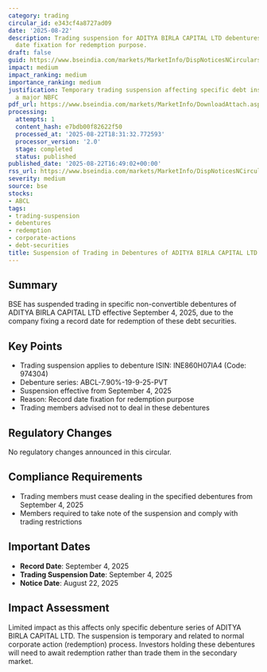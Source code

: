 ```yaml
---
category: trading
circular_id: e343cf4a8727ad09
date: '2025-08-22'
description: Trading suspension for ADITYA BIRLA CAPITAL LTD debentures due to record
  date fixation for redemption purpose.
draft: false
guid: https://www.bseindia.com/markets/MarketInfo/DispNoticesNCirculars.aspx?Noticeid={26E8EBD0-2FE1-4A79-83AF-06D282028FC3}&noticeno=20250822-77&dt=08/22/2025&icount=77&totcount=86&flag=0
impact: medium
impact_ranking: medium
importance_ranking: medium
justification: Temporary trading suspension affecting specific debt instruments of
  a major NBFC
pdf_url: https://www.bseindia.com/markets/MarketInfo/DownloadAttach.aspx?id=20250822-77&attachedId=
processing:
  attempts: 1
  content_hash: e7bdb00f82622f50
  processed_at: '2025-08-22T18:31:32.772593'
  processor_version: '2.0'
  stage: completed
  status: published
published_date: '2025-08-22T16:49:02+00:00'
rss_url: https://www.bseindia.com/markets/MarketInfo/DispNoticesNCirculars.aspx?Noticeid={26E8EBD0-2FE1-4A79-83AF-06D282028FC3}&noticeno=20250822-77&dt=08/22/2025&icount=77&totcount=86&flag=0
severity: medium
source: bse
stocks:
- ABCL
tags:
- trading-suspension
- debentures
- redemption
- corporate-actions
- debt-securities
title: Suspension of Trading in Debentures of ADITYA BIRLA CAPITAL LTD
---
```


## Summary

BSE has suspended trading in specific non-convertible debentures of ADITYA BIRLA CAPITAL LTD effective September 4, 2025, due to the company fixing a record date for redemption of these debt securities.

## Key Points

- Trading suspension applies to debenture ISIN: INE860H07IA4 (Code: 974304)
- Debenture series: ABCL-7.90%-19-9-25-PVT
- Suspension effective from September 4, 2025
- Reason: Record date fixation for redemption purpose
- Trading members advised not to deal in these debentures

## Regulatory Changes

No regulatory changes announced in this circular.

## Compliance Requirements

- Trading members must cease dealing in the specified debentures from September 4, 2025
- Members required to take note of the suspension and comply with trading restrictions

## Important Dates

- **Record Date**: September 4, 2025
- **Trading Suspension Date**: September 4, 2025
- **Notice Date**: August 22, 2025

## Impact Assessment

Limited impact as this affects only specific debenture series of ADITYA BIRLA CAPITAL LTD. The suspension is temporary and related to normal corporate action (redemption) process. Investors holding these debentures will need to await redemption rather than trade them in the secondary market.